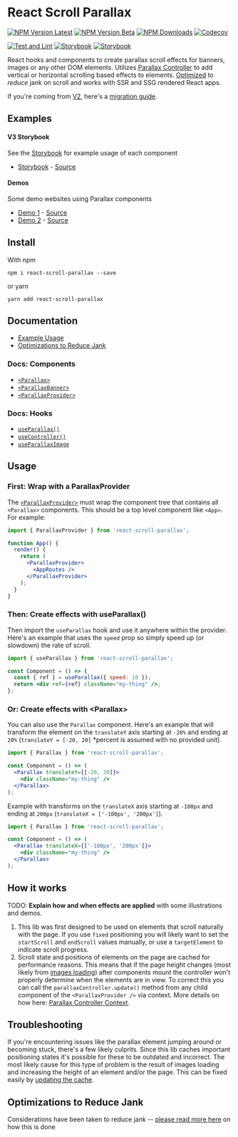 # React Scroll Parallax

[![NPM Version Latest](https://img.shields.io/npm/v/react-scroll-parallax/latest)](https://www.npmjs.com/package/react-scroll-parallax)
[![NPM Version Beta](https://img.shields.io/npm/v/react-scroll-parallax/beta)](https://www.npmjs.com/package/react-scroll-parallax)
[![NPM Downloads](https://img.shields.io/npm/dm/react-scroll-parallax)](https://www.npmjs.com/package/react-scroll-parallax)
[![Codecov](https://codecov.io/gh/jscottsmith/react-scroll-parallax/branch/master/graph/badge.svg)](https://codecov.io/gh/jscottsmith/react-scroll-parallax)

[![Test and Lint](https://github.com/jscottsmith/react-scroll-parallax/actions/workflows/main.yml/badge.svg)](https://github.com/jscottsmith/react-scroll-parallax/actions/workflows/main.yml)
[![Storybook](https://github.com/jscottsmith/react-scroll-parallax/actions/workflows/surge.yml/badge.svg)](https://github.com/jscottsmith/react-scroll-parallax/actions/workflows/surge.yml)
[![Storybook](https://github.com/jscottsmith/react-scroll-parallax/actions/workflows/coverage.yml/badge.svg)](https://github.com/jscottsmith/react-scroll-parallax/actions/workflows/coverage.yml)

React hooks and components to create parallax scroll effects for banners, images or any other DOM elements. Utilizes [Parallax Controller](https://github.com/jscottsmith/parallax-controller) to add vertical or horizontal scrolling based effects to elements. [Optimized](https://parallax-controller.vercel.app/docs/performance) to _reduce_ jank on scroll and works with SSR and SSG rendered React apps.

If you're coming from [V2](https://github.com/jscottsmith/react-scroll-parallax/tree/v2.4.2), here's a [migration guide](https://github.com/jscottsmith/react-scroll-parallax/blob/master/docs/migration-guide.md).

## Examples

#### V3 Storybook

See the [Storybook](https://react-scroll-parallax-v3.surge.sh) for example usage of each component

- [Storybook](https://react-scroll-parallax-v3.surge.sh) - [Source](/stories)

#### Demos

Some demo websites using Parallax components

- [Demo 1](https://jscottsmith.github.io/react-scroll-parallax-examples/examples/parallax-example/) - [Source](https://github.com/jscottsmith/react-scroll-parallax-examples)
- [Demo 2](https://react-scroll-parallax.netlify.com/) - [Source](https://github.com/jscottsmith/react-parallax-site)

## Install

With npm

```
npm i react-scroll-parallax --save
```

or yarn

```
yarn add react-scroll-parallax
```

## Documentation

- [Example Usage](#usage)
- [Optimizations to Reduce Jank](#optimizations-to-reduce-jank)

### Docs: Components

- [`<Parallax>`](/docs/parallax-component.md)
- [`<ParallaxBanner>`](/docs/parallax-banner-component.md)
- [`<ParallaxProvider>`](/docs/parallax-provider-component.md)

### Docs: Hooks

- [`useParallax()`](/docs/use-parallax-hook.md)
- [`useController()`](/#todo)
- [`useParallaxImage`](/#todo)

## Usage

### First: Wrap with a ParallaxProvider

The [`<ParallaxProvider>`](#parallaxprovider) must wrap the component tree that contains all `<Parallax>` components. This should be a top level component like `<App>`. For example:

```jsx
import { ParallaxProvider } from 'react-scroll-parallax';

function App() {
  render() {
    return (
      <ParallaxProvider>
        <AppRoutes />
      </ParallaxProvider>
    );
  }
}
```

### Then: Create effects with useParallax()

Then import the `useParallax` hook and use it anywhere within the provider. Here's an example that uses the `speed` prop so simply speed up (or slowdown) the rate of scroll.

```jsx
import { useParallax } from 'react-scroll-parallax';

const Component = () => {
  const { ref } = useParallax({ speed: 10 });
  return <div ref={ref} className="my-thing" />;
};
```

### Or: Create effects with \<Parallax>

You can also use the `Parallax` component. Here's an example that will transform the element on the `translateY` axis starting at `-20%` and ending at `20%` (`translateY = [-20, 20]` \*percent is assumed with no provided unit).

```jsx
import { Parallax } from 'react-scroll-parallax';

const Component = () => (
  <Parallax translateY={[-20, 20]}>
    <div className="my-thing" />
  </Parallax>
);
```

Example with transforms on the `translateX` axis starting at `-100px` and ending at `200px` (`translateX = ['-100px', '200px']`).

```jsx
import { Parallax } from 'react-scroll-parallax';

const Component = () => (
  <Parallax translateX={['-100px', '200px']}>
    <div className="my-thing" />
  </Parallax>
);
```

## How it works

TODO: **Explain how and when effects are applied** with some illustrations and demos.

1. This lib was first designed to be used on elements that scroll naturally with the page. If you use `fixed` positioning you will likely want to set the `startScroll` and `endScroll` values manually, or use a `targetElement` to indicate scroll progress.
2. Scroll state and positions of elements on the page are cached for performance reasons. This means that if the page height changes (most likely from [images loading](#example-usage-of-context)) after components mount the controller won't properly determine when the elements are in view. To correct this you can call the `parallaxController.update()` method from any child component of the `<ParallaxProvider />` via context. More details on how here: [Parallax Controller Context](#parallax-controller-context).

## Troubleshooting

If you're encountering issues like the parallax element jumping around or becoming stuck, there's a few likely culprits. Since this lib caches important positioning states it's possible for these to be outdated and incorrect. The most likely cause for this type of problem is the result of images loading and increasing the height of an element and/or the page. This can be fixed easily by [updating the cache](#example-usage-of-context).

## Optimizations to Reduce Jank

Considerations have been taken to reduce jank -- [please read more here](https://parallax-controller.vercel.app/docs/performance) on how this is done
